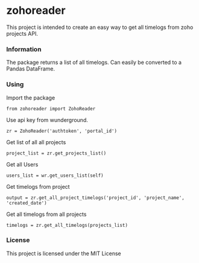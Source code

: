 # zohoreader
This project is intended to create an easy way to get all timelogs from zoho projects API.

### Information

The package returns a list of all timelogs. Can easily be converted to a Pandas DataFrame.


### Using


Import the package

```
from zohoreader import ZohoReader
```

Use api key from wunderground.

```
zr = ZohoReader('authtoken', 'portal_id')
```

Get list of all all projects

```
project_list = zr.get_projects_list()
```

Get all Users

```
users_list = wr.get_users_list(self)
```

Get timelogs from project

```
output = zr.get_all_project_timelogs('project_id', 'project_name', 'created_date')

```

Get all timelogs from all projects

```
timelogs = zr.get_all_timelogs(projects_list)
```

### License

This project is licensed under the MIT License
